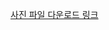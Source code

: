 [사진 파일 다운로드 링크](https://drive.google.com/file/d/1cBgdP5OURqIRlrin_wq98mS5ZI8b_6GI/view?usp=sharing)
